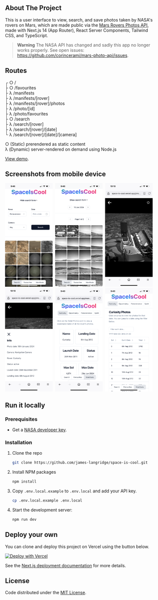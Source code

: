 ## About The Project

This is a user interface to view, search, and save photos taken by
NASA&apos;s rovers on Mars, which are made public via the [Mars Rovers Photos API](https://api.nasa.gov/#mars-rover-photos), made with Next.js 14 (App Router), React Server Components, Tailwind CSS, and TypeScript.

> **Warning**
> The NASA API has changed and sadly this app no longer works properly.  See open issues: https://github.com/corincerami/mars-photo-api/issues.

## Routes
┌ ○ /  
├ ○ /favourites  
├ λ /manifests  
├ λ /manifests/[rover]  
├ λ /manifests/[rover]/photos  
├ λ /photo/[id]  
├ λ /photo/favourites  
├ ○ /search  
├ λ /search/[rover]  
├ λ /search/[rover]/[date]  
└ λ /search/[rover]/[date]/[camera]

○  (Static)   prerendered as static content  
λ  (Dynamic)  server-rendered on demand using Node.js

[View demo](https://space-is-cool.vercel.app/).

## Screenshots from mobile device

<img src="public/search-form.PNG" width="31%" height="auto" alt="Search form screenshot">&nbsp;
<img src="public/search-results.PNG" width="31%" height="auto" alt="Search results screenshot">&nbsp;
<img src="public/full.PNG" width="31%" height="auto" alt="Full size photo screenshot">
<br>
<img src="public/info.PNG" width="31%" height="auto" alt="Photo info screenshot">&nbsp;
<img src="public/manifest-summary.PNG" width="31%" height="auto" alt="Rover manifest summary">&nbsp;
<img src="public/manifest-full.PNG" width="31%" height="auto" alt="Rover manifest full">

## Run it locally

### Prerequisites

- Get a [NASA developer key](https://api.nasa.gov/#signUp).

### Installation

1. Clone the repo
   ```sh
   git clone https://github.com/james-langridge/space-is-cool.git
   ```

2. Install NPM packages
   ```sh
   npm install
   ```

3. Copy `.env.local.example` to `.env.local` and add your API key.
    ```sh
    cp .env.local.example .env.local
    ```

6. Start the development server:
    ```sh
    npm run dev
    ```

## Deploy your own

You can clone and deploy this project on Vercel using the button below.

[![Deploy with Vercel](https://vercel.com/button)](https://vercel.com/new/clone?repository-url=https%3A%2F%2Fgithub.com%2Fjames-langridge%2Fspace-is-cool&env=NASA_API_KEY,NASA_BASE_URL&envDescription=API%20key%20and%20base%20url%20for%20NASA%20photos&envLink=https%3A%2F%2Fgithub.com%2Fjames-langridge%2Fspace-is-cool%23run-it-locally&demo-title=Space%20is%20Cool&demo-description=A%20UI%20to%20view%2C%20search%2C%20and%20save%20photos%20taken%20by%20NASA's%20rovers%20on%20Mars.&demo-url=https%3A%2F%2Fspace-is-cool.vercel.app%2F&demo-image=https%3A%2F%2Fspace-is-cool.vercel.app%2Fsearch.PNG)

See the [Next.js deployment documentation](https://nextjs.org/docs/deployment) for more details.

## License

Code distributed under the [MIT License](https://github.com/james-langridge/space-is-cool/blob/main/LICENSE).
